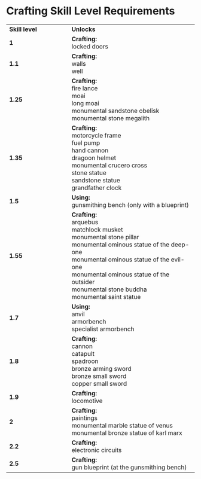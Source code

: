 # Crafting Skill Level Requirements

<table>
<tbody>
<tr>
<td width="5%"><b>Skill level</b></td>
<td width="10%"><b>Unlocks</b></td>
</tr>
<tr>
<td><b>1</b></td>
<td><b>Crafting:</b><br>locked doors</td>
</tr>
<tr>
<td><b>1.1</b></td>
<td><b>Crafting:</b><br>walls<br>well</td>
</tr>
<tr>
<td><b>1.25</b></td>
<td><b>Crafting:</b><br>fire lance<br>moai<br>long moai<br>monumental sandstone obelisk<br>monumental stone megalith</td>
</tr>
<tr>
<td><b>1.35</b></td>
<td><b>Crafting:</b><br>motorcycle frame<br>fuel pump<br>hand cannon<br>dragoon helmet<br>monumental crucero cross<br>stone statue<br>sandstone statue<br>grandfather clock</td>
</tr>
<tr>
<td><b>1.5</b></td>
<td><b>Using:</b><br>gunsmithing bench (only with a blueprint)</td>
</tr>
<tr>
<td><b>1.55</b></td>
<td><b>Crafting:</b><br>arquebus<br>matchlock musket<br>monumental stone pillar<br>monumental ominous statue of the deep-one<br>monumental ominous statue of the evil-one<br>monumental ominous statue of the outsider<br>monumental stone buddha<br>monumental saint statue</td>
</tr>
<tr>
<td><b>1.7</b></td>
<td><b>Using:</b><br>anvil<br>armorbench<br>specialist armorbench</td>
</tr>
<tr>
<td><b>1.8</b></td>
<td><b>Crafting:</b><br>cannon<br>catapult<br>spadroon<br>bronze arming sword<br>bronze small sword<br>copper small sword</td>
</tr>
<tr>
<td><b>1.9</b></td>
<td><b>Crafting:</b><br>locomotive</td>
</tr>
<tr>
<td><b>2</b></td>
<td><b>Crafting:</b><br>paintings<br>monumental marble statue of venus<br>monumental bronze statue of karl marx</td>
</tr>
<tr>
<td><b>2.2</b></td>
<td><b>Crafting:</b><br>electronic circuits</td>
</tr>
<tr>
<td><b>2.5</b></td>
<td><b>Crafting:</b><br>gun blueprint (at the gunsmithing bench)</td>
</tr>
</tbody>
</table>
